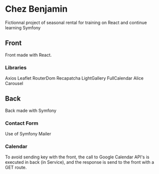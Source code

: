 # Chez Benjamin

Fictionnal project of seasonal rental for training on React and continue learning Symfony

## Front

Front made with React. 

### Libraries
Axios
Leaflet
RouterDom
Recapatcha
LightGallery
FullCalendar
Alice Carousel

## Back
Back made with Symfony

### Contact Form
Use of Symfony Mailer

### Calendar
To avoid sending key with the front, the call to Google Calendar API's is executed in back (in Service), and the response is send to the front with a GET route. 
